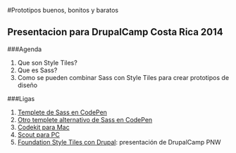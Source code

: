 #Prototipos buenos, bonitos y baratos
## Presentacion para DrupalCamp Costa Rica 2014

###Agenda
1. Que son Style Tiles?
2. Que es Sass?
3. Como se pueden combinar Sass con Style Tiles para crear prototipos de diseño

###Ligas

1. [Templete de Sass en CodePen](http://cecy.co/1ppr73X)
2. [Otro templete alternativo de Sass en CodePen](http://cecy.co/code-pen)
3. [Codekit para Mac](https://incident57.com/codekit/)
4. [Scout para PC](http://mhs.github.io/scout-app/)
5. [Foundation Style Tiles con Drupal](https://www.youtube.com/watch?v=5kefP3Mae48): presentación de DrupalCamp PNW
